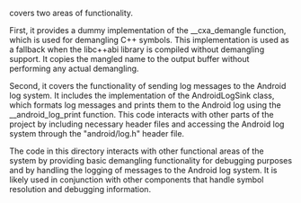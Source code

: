 covers two areas of functionality. 

First, it provides a dummy implementation of the __cxa_demangle function, which is used for demangling C++ symbols. This implementation is used as a fallback when the libc++abi library is compiled without demangling support. It copies the mangled name to the output buffer without performing any actual demangling.

Second, it covers the functionality of sending log messages to the Android log system. It includes the implementation of the AndroidLogSink class, which formats log messages and prints them to the Android log using the __android_log_print function. This code interacts with other parts of the project by including necessary header files and accessing the Android log system through the "android/log.h" header file.

The code in this directory interacts with other functional areas of the system by providing basic demangling functionality for debugging purposes and by handling the logging of messages to the Android log system. It is likely used in conjunction with other components that handle symbol resolution and debugging information.